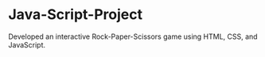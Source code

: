 # Java-Script-Project
Developed an interactive Rock-Paper-Scissors game using HTML, CSS, and JavaScript.
